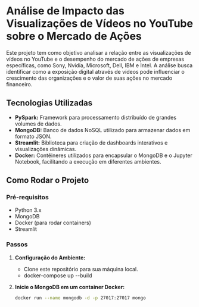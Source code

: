 # Análise de Impacto das Visualizações de Vídeos no YouTube sobre o Mercado de Ações

Este projeto tem como objetivo analisar a relação entre as visualizações de vídeos no YouTube e o desempenho do mercado de ações de empresas específicas, como Sony, Nvidia, Microsoft, Dell, IBM e Intel. A análise busca identificar como a exposição digital através de vídeos pode influenciar o crescimento das organizações e o valor de suas ações no mercado financeiro.

## Tecnologias Utilizadas

- **PySpark:** Framework para processamento distribuído de grandes volumes de dados.
- **MongoDB:** Banco de dados NoSQL utilizado para armazenar dados em formato JSON.
- **Streamlit:** Biblioteca para criação de dashboards interativos e visualizações dinâmicas.
- **Docker:** Contêineres utilizados para encapsular o MongoDB e o Jupyter Notebook, facilitando a execução em diferentes ambientes.

## Como Rodar o Projeto

### Pré-requisitos

- Python 3.x
- MongoDB
- Docker (para rodar containers)
- Streamlit

### Passos

1. **Configuração do Ambiente:**
   - Clone este repositório para sua máquina local.
   - docker-compose up --build

2. **Inicie o MongoDB em um container Docker:**
   ```bash
   docker run --name mongodb -d -p 27017:27017 mongo
